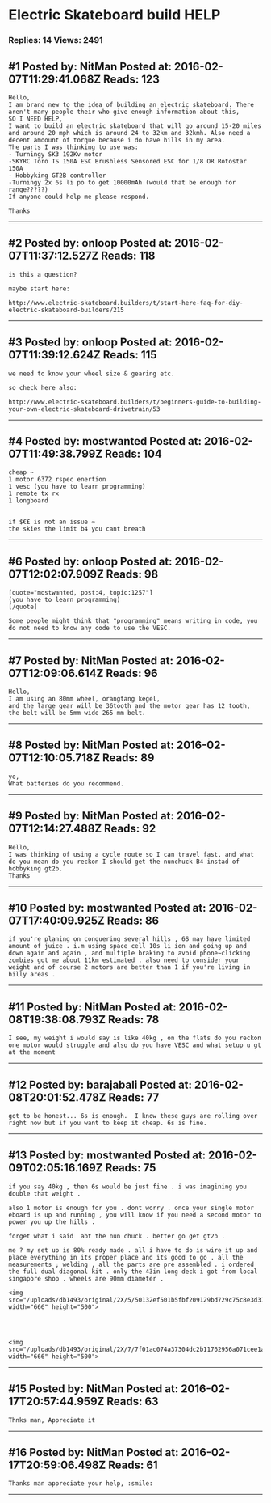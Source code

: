# Electric Skateboard build HELP

### Replies: 14 Views: 2491

## \#1 Posted by: NitMan Posted at: 2016-02-07T11:29:41.068Z Reads: 123

```
Hello,
I am brand new to the idea of building an electric skateboard. There aren't many people their who give enough information about this,
SO I NEED HELP,
I want to build an electric skateboard that will go around 15-20 miles and around 20 mph which is around 24 to 32km and 32kmh. Also need a decent amoount of torque because i do have hills in my area.
The parts I was thinking to use was:
- Turningy SK3 192Kv motor
-SKYRC Toro TS 150A ESC Brushless Sensored ESC for 1/8 OR Rotostar 150A
- Hobbyking GT2B controller
-Turningy 2x 6s li po to get 10000mAh (would that be enough for range?????)
If anyone could help me please respond. 

Thanks
```

---
## \#2 Posted by: onloop Posted at: 2016-02-07T11:37:12.527Z Reads: 118

```
is this a question?

maybe start here: 

http://www.electric-skateboard.builders/t/start-here-faq-for-diy-electric-skateboard-builders/215
```

---
## \#3 Posted by: onloop Posted at: 2016-02-07T11:39:12.624Z Reads: 115

```
we need to know your wheel size & gearing etc.

so check here also: 

http://www.electric-skateboard.builders/t/beginners-guide-to-building-your-own-electric-skateboard-drivetrain/53
```

---
## \#4 Posted by: mostwanted Posted at: 2016-02-07T11:49:38.799Z Reads: 104

```
cheap ~
1 motor 6372 rspec enertion
1 vesc (you have to learn programming)
1 remote tx rx
1 longboard 


if $€£ is not an issue ~
the skies the limit b4 you cant breath
```

---
## \#6 Posted by: onloop Posted at: 2016-02-07T12:02:07.909Z Reads: 98

```
[quote="mostwanted, post:4, topic:1257"]
(you have to learn programming)
[/quote]

Some people might think that "programming" means writing in code, you do not need to know any code to use the VESC.
```

---
## \#7 Posted by: NitMan Posted at: 2016-02-07T12:09:06.614Z Reads: 96

```
Hello,
I am using an 80mm wheel, orangtang kegel,
and the large gear will be 36tooth and the motor gear has 12 tooth,
the belt will be 5mm wide 265 mm belt.
```

---
## \#8 Posted by: NitMan Posted at: 2016-02-07T12:10:05.718Z Reads: 89

```
yo,
What batteries do you recommend.
```

---
## \#9 Posted by: NitMan Posted at: 2016-02-07T12:14:27.488Z Reads: 92

```
Hello,
I was thinking of using a cycle route so I can travel fast, and what do you mean do you reckon I should get the nunchuck B4 instad of hobbyking gt2b.
Thanks
```

---
## \#10 Posted by: mostwanted Posted at: 2016-02-07T17:40:09.925Z Reads: 86

```
if you're planing on conquering several hills , 6S may have limited amount of juice . i.m using space cell 10s li ion and going up and down again and again , and multiple braking to avoid phone~clicking zombies got me about 11km estimated . also need to consider your weight and of course 2 motors are better than 1 if you're living in hilly areas .
```

---
## \#11 Posted by: NitMan Posted at: 2016-02-08T19:38:08.793Z Reads: 78

```
I see, my weight i would say is like 40kg , on the flats do you reckon one motor would struggle and also do you have VESC and what setup u gt at the moment
```

---
## \#12 Posted by: barajabali Posted at: 2016-02-08T20:01:52.478Z Reads: 77

```
got to be honest... 6s is enough.  I know these guys are rolling over right now but if you want to keep it cheap. 6s is fine.
```

---
## \#13 Posted by: mostwanted Posted at: 2016-02-09T02:05:16.169Z Reads: 75

```
if you say 40kg , then 6s would be just fine . i was imagining you double that weight .

also 1 motor is enough for you . dont worry . once your single motor eboard is up and running , you will know if you need a second motor to power you up the hills .

forget what i said  abt the nun chuck . better go get gt2b .

me ? my set up is 80% ready made . all i have to do is wire it up and place everything in its proper place and its good to go . all the measurements ; welding , all the parts are pre assembled . i ordered the full dual diagonal kit . only the 43in long deck i got from local singapore shop . wheels are 90mm diameter .

<img src="/uploads/db1493/original/2X/5/50132ef501b5fbf209129bd729c75c8e3d3196f6.jpg" width="666" height="500">




<img src="/uploads/db1493/original/2X/7/7f01ac074a37304dc2b11762956a071cee1a8714.jpg" width="666" height="500">
```

---
## \#15 Posted by: NitMan Posted at: 2016-02-17T20:57:44.959Z Reads: 63

```
Thnks man, Appreciate it
```

---
## \#16 Posted by: NitMan Posted at: 2016-02-17T20:59:06.498Z Reads: 61

```
Thanks man appreciate your help, :smile:
```

---
